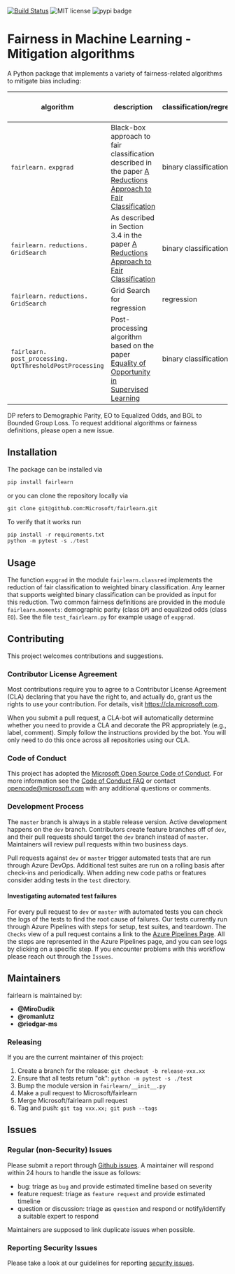 [![Build Status](https://img.shields.io/azure-devops/build/responsibleai/fairlearn/6/dev?failed_label=bad&passed_label=good&label=GatedCheckin%3ADev)](https://dev.azure.com/responsibleai/fairlearn/_build/latest?definitionId=1&branchName=dev) ![MIT license](https://img.shields.io/badge/License-MIT-blue.svg) ![pypi badge](https://img.shields.io/badge/pypi-0.2.0-blue)

# Fairness in Machine Learning - Mitigation algorithms

A Python package that implements a variety of fairness-related algorithms to mitigate bias including:

| algorithm | description | classification/regression | protected attributes | supported fairness definitions |
| --- | --- | --- | --- | --- |
| `fairlearn.` `expgrad` | Black-box approach to fair classification described in the paper [A Reductions Approach to Fair Classification](https://arxiv.org/abs/1803.02453)| binary classification | categorical | DP, EO |
| `fairlearn.` `reductions.` `GridSearch` | As described in Section 3.4 in the paper [A Reductions Approach to Fair Classification](https://arxiv.org/abs/1803.02453)| binary classification | binary | DP |
| `fairlearn.` `reductions.` `GridSearch` | Grid Search for regression | regression | binary | BGL |
| `fairlearn.` `post_processing.` `OptThresholdPostProcessing` | Post-processing algorithm based on the paper [Equality of Opportunity in Supervised Learning](https://arxiv.org/pdf/1610.02413.pdf)| binary classification | categorical | DP, EO |

DP refers to Demographic Parity, EO to Equalized Odds, and BGL to Bounded Group Loss. To request additional algorithms or fairness definitions, please open a new issue.

## Installation

The package can be installed via

```python
pip install fairlearn
```

or you can clone the repository locally via

```python
git clone git@github.com:Microsoft/fairlearn.git
```

To verify that it works run

```python
pip install -r requirements.txt
python -m pytest -s ./test
```

## Usage

The function `expgrad` in the module `fairlearn.classred` implements the reduction of fair classification to weighted binary classification. Any learner that supports weighted binary classification can be provided as input for this reduction. Two common fairness definitions are provided in the module `fairlearn.moments`: demographic parity (class `DP`) and equalized odds (class `EO`). See the file `test_fairlearn.py` for example usage of `expgrad`.

## Contributing

This project welcomes contributions and suggestions.

### Contributor License Agreement

Most contributions require you to agree to a Contributor License Agreement (CLA) declaring that you have the right to, and actually do, grant us the rights to use your contribution. For details, visit https://cla.microsoft.com.

When you submit a pull request, a CLA-bot will automatically determine whether you need to provide a CLA and decorate the PR appropriately (e.g., label, comment). Simply follow the instructions provided by the bot. You will only need to do this once across all repositories using our CLA.

### Code of Conduct
This project has adopted the [Microsoft Open Source Code of Conduct](https://opensource.microsoft.com/codeofconduct/). For more information see the [Code of Conduct FAQ](https://opensource.microsoft.com/codeofconduct/faq/) or contact [opencode@microsoft.com](mailto:opencode@microsoft.com) with any additional questions or comments.

### Development Process
The `master` branch is always in a stable release version. Active development happens on the `dev` branch. Contributors create feature branches off of `dev`, and their pull requests should target the `dev` branch instead of `master`. Maintainers will review pull requests within two business days.

Pull requests against `dev` or `master` trigger automated tests that are run through Azure DevOps. Additional test suites are run on a rolling basis after check-ins and periodically. When adding new code paths or features consider adding tests in the `test` directory.

#### Investigating automated test failures
For every pull request to `dev` or `master` with automated tests you can check the logs of the tests to find the root cause of failures. Our tests currently run through Azure Pipelines with steps for setup, test suites, and teardown. The `Checks` view of a pull request contains a link to the [Azure Pipelines Page](dev.azure.com/responsibleai/fairlearn/_build/results). All the steps are represented in the Azure Pipelines page, and you can see logs by clicking on a specific step. If you encounter problems with this workflow please reach out through the `Issues`.

## Maintainers

fairlearn is maintained by:

- **@MiroDudik**
- **@romanlutz**
- **@riedgar-ms**

### Releasing

If you are the current maintainer of this project:

1. Create a branch for the release: `git checkout -b release-vxx.xx`
1. Ensure that all tests return "ok": `python -m pytest -s ./test`
1. Bump the module version in `fairlearn/__init__.py`
1. Make a pull request to Microsoft/fairlearn
1. Merge Microsoft/fairlearn pull request
1. Tag and push: `git tag vxx.xx; git push --tags`

## Issues

### Regular (non-Security) Issues
Please submit a report through [Github issues](https://github.com/microsoft/fairlearn/issues). A maintainer will respond within 24 hours to handle the issue as follows:
- bug: triage as `bug` and provide estimated timeline based on severity
- feature request: triage as `feature request` and provide estimated timeline
- question or discussion: triage as `question` and respond or notify/identify a suitable expert to respond

Maintainers are supposed to link duplicate issues when possible.


### Reporting Security Issues

Please take a look at our guidelines for reporting [security issues](SECURITY.md).
